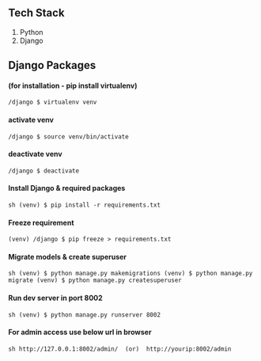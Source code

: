 

## Tech Stack
1. Python 
2. Django 


## Django Packages
#### (for installation - pip install virtualenv)
`/django $ virtualenv venv`

#### activate venv
`/django $ source venv/bin/activate`

#### deactivate venv
`/django $ deactivate`

#### Install Django & required packages
`sh
(venv) $ pip install -r requirements.txt
`

#### Freeze requirement
`(venv) /django $ pip freeze > requirements.txt`


#### Migrate models & create superuser 
`sh
(venv) $ python manage.py makemigrations
(venv) $ python manage.py migrate
(venv) $ python manage.py createsuperuser
`

#### Run dev server in port 8002
`sh
(venv) $ python manage.py runserver 8002
`
#### For admin access use below url in browser
`sh
http://127.0.0.1:8002/admin/  (or)  http://yourip:8002/admin  
`
